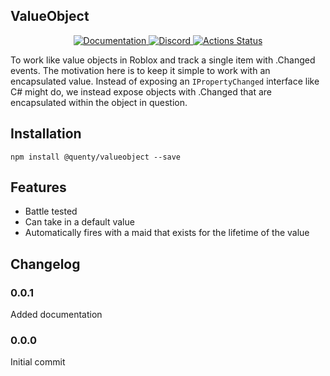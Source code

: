 ## ValueObject
<div align="center">
  <a href="http://quenty.github.io/api/">
    <img src="https://img.shields.io/badge/docs-website-green.svg" alt="Documentation" />
  </a>
  <a href="https://discord.gg/mhtGUS8">
    <img src="https://img.shields.io/badge/discord-nevermore-blue.svg" alt="Discord" />
  </a>
  <a href="https://github.com/Quenty/NevermoreEngine/actions">
    <img src="https://github.com/Quenty/NevermoreEngine/workflows/luacheck/badge.svg" alt="Actions Status" />
  </a>
</div>

To work like value objects in Roblox and track a single item with .Changed events. The motivation here is to keep it simple to work with an encapsulated value. Instead of exposing an `IPropertyChanged` interface like C# might do, we instead expose objects with .Changed that are encapsulated within the object in question.

## Installation
```
npm install @quenty/valueobject --save
```

## Features

* Battle tested
* Can take in a default value
* Automatically fires with a maid that exists for the lifetime of the value
## Changelog

### 0.0.1
Added documentation

### 0.0.0
Initial commit